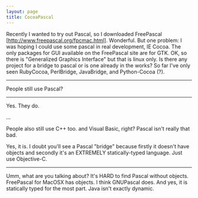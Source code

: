 ```yaml
---
layout: page
title: CocoaPascal
---
```


Recently I wanted to try out Pascal, so I downloaded FreePascal [http://www.freepascal.org/fpcmac.html].
Wonderful.
But one problem: I was hoping I could use some pascal in real development, IE Cocoa. The only packages for GUI available on the FreePascal site are for GTK. OK, so there is "Generalized Graphics Interface" but that is linux only.
Is there any project for a bridge to pascal or is one already in the works? So far I've only seen RubyCocoa, PerlBridge, JavaBridge, and Python-Cocoa (?).

----

People still use Pascal?

----

Yes. They do.

...

People also still use C++  too. and Visual Basic, right? Pascal isn't really that bad. 

Yes, it is. I doubt you'll see a Pascal "bridge" because firstly it doesn't have objects and secondly it's an EXTREMELY statically-typed language. Just use Objective-C.

----

Umm, what are you talking about? It's HARD to find Pascal without objects. FreePascal for MacOSX has objects. I think GNUPascal does. 
And yes, it is statically typed for the most part. Java isn't exactly dynamic.


